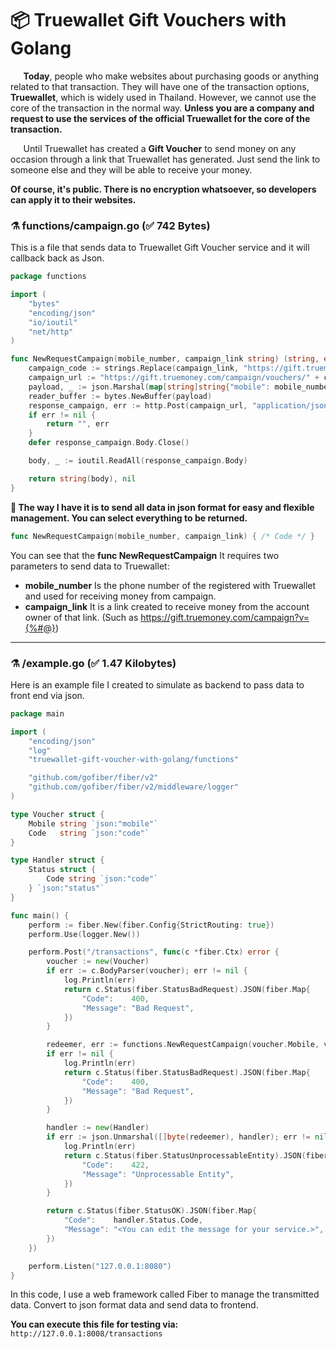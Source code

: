 # 📦 Truewallet Gift Vouchers with Golang

⠀⠀**Today**, people who make websites about purchasing goods or anything related to that transaction. They will have one of the transaction options, **Truewallet**, which is widely used in Thailand. However, we cannot use the core of the transaction in the normal way. **Unless you are a company and request to use the services of the official Truewallet for the core of the transaction.**


⠀⠀Until Truewallet has created a **Gift Voucher** to send money on any occasion through a link that Truewallet has generated. Just send the link to someone else and they will be able to receive your money.

**Of course, it's public. There is no encryption whatsoever, so developers can apply it to their websites.**

### ⚗️ functions/campaign.go (✅ 742 Bytes)
This is a file that sends data to Truewallet Gift Voucher service and it will callback back as Json.

```go
package functions

import (
	"bytes"
	"encoding/json"
	"io/ioutil"
	"net/http"
)

func NewRequestCampaign(mobile_number, campaign_link string) (string, error) {
	campaign_code := strings.Replace(campaign_link, "https://gift.truemoney.com/compaign?v=", "", -1)
	campaign_url := "https://gift.truemoney.com/campaign/vouchers/" + campaign_code + "/redeem"
	payload, _ := json.Marshal(map[string]string{"mobile": mobile_number})
	reader_buffer := bytes.NewBuffer(payload)
	response_campaign, err := http.Post(campaign_url, "application/json", reader_buffer)
	if err != nil {
		return "", err
	}
	defer response_campaign.Body.Close()

	body, _ := ioutil.ReadAll(response_campaign.Body)

    return string(body), nil
}
```

**🥴 The way I have it is to send all data in json format for easy and flexible management. You can select everything to be returned.**

```go
func NewRequestCampaign(mobile_number, campaign_link) { /* Code */ }
```

You can see that the **func NewRequestCampaign** It requires two parameters to send data to Truewallet:

- **mobile_number** Is the phone number of the registered with Truewallet and used for receiving money from campaign.
- **campaign_link** It is a link created to receive money from the account owner of that link. (Such as https://gift.truemoney.com/campaign?v={%#@})

------

### ⚗️ /example.go (✅ 1.47 Kilobytes)
Here is an example file I created to simulate as backend to pass data to front end via json.
```go
package main

import (
	"encoding/json"
	"log"
	"truewallet-gift-voucher-with-golang/functions"

	"github.com/gofiber/fiber/v2"
	"github.com/gofiber/fiber/v2/middleware/logger"
)

type Voucher struct {
	Mobile string `json:"mobile"`
	Code   string `json:"code"`
}

type Handler struct {
	Status struct {
		Code string `json:"code"`
	} `json:"status"`
}

func main() {
	perform := fiber.New(fiber.Config{StrictRouting: true})
	perform.Use(logger.New())

	perform.Post("/transactions", func(c *fiber.Ctx) error {
		voucher := new(Voucher)
		if err := c.BodyParser(voucher); err != nil {
			log.Println(err)
			return c.Status(fiber.StatusBadRequest).JSON(fiber.Map{
				"Code":    400,
				"Message": "Bad Request",
			})
		}

		redeemer, err := functions.NewRequestCampaign(voucher.Mobile, voucher.Code)
		if err != nil {
			log.Println(err)
			return c.Status(fiber.StatusBadRequest).JSON(fiber.Map{
				"Code":    400,
				"Message": "Bad Request",
			})
		}

		handler := new(Handler)
		if err := json.Unmarshal([]byte(redeemer), handler); err != nil {
			log.Println(err)
			return c.Status(fiber.StatusUnprocessableEntity).JSON(fiber.Map{
				"Code":    422,
				"Message": "Unprocessable Entity",
			})
		}

		return c.Status(fiber.StatusOK).JSON(fiber.Map{
			"Code":    handler.Status.Code,
			"Message": "<You can edit the message for your service.>",
		})
	})

	perform.Listen("127.0.0.1:8080")
}
```

In this code, I use a web framework called Fiber to manage the transmitted data. Convert to json format data and send data to frontend.

**You can execute this file for testing via:** `http://127.0.0.1:8008/transactions`
